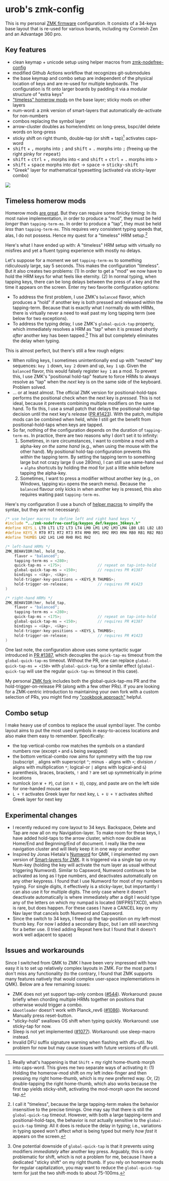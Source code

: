 # urob's zmk-config

This is my personal [ZMK firmware](https://github.com/zmkfirmware/zmk/) configuration.
It consists of a 34-keys base layout that is re-used for various boards, including my
Corneish Zen and an Advantage 360 pro.

## Key features

- clean keymap + unicode setup using helper macros from
  [zmk-nodefree-config](https://github.com/urob/zmk-nodefree-config)
- modified Github Actions workflow that recognizes git-submodules
- the base keymap and combo setup are independent of the physical location of keys and
  are re-used for multiple keyboards. The configuration is fit onto larger boards by
  padding it via a modular structure of "extra keys"
- ["timeless" homerow mods](#timeless-homerow-mods) on the base layer; sticky mods on
  other layers
- num-word: a zmk version of smart-layers that automatically de-activate for non-numbers
- combos replacing the symbol layer
- arrow-cluster doubles as home/end/etc on long-press,
  bspc/del delete words on long-press
- sticky shift on right thumb, double-tap (or shift + tap)[^1] activates caps-word
- <kbd>shift</kbd> + <kbd>,</kbd> morphs into <kbd>;</kbd>  and <kbd>shift</kbd> +
  <kbd>.</kbd> morphs into <kbd>;</kbd> (freeing up the right pinky for
  <kbd>repeat</kbd>)
- <kbd>shift</kbd> + <kbd>ctrl</kbd> +
  <kbd>,</kbd> morphs into <kbd><</kbd> and <kbd>shift</kbd> + <kbd>ctrl</kbd> +
  <kbd>.</kbd> morphs into <kbd>></kbd>
- <kbd>shift</kbd> + <kbd>space</kbd> morphs into <kbd>dot</kbd> → <kbd>space</kbd> →
  <kbd>sticky-shift</kbd>
- "Greek" layer for mathematical typesetting (activated via sticky-layer combo)

![](img/keymap.png)

## Timeless homerow mods

Homerow mods [are great](https://precondition.github.io/home-row-mods). But they can
require some finicky timing: In its most naive implementation, in order to produce a "mod",
they must be held *longer* than `tapping-term-ms`. In order to produce
a "tap", they must be held *less* than `tapping-term-ms`. This requires very consistent
typing speeds that, alas, I do not possess. Hence my quest for a "timeless" HRM
setup.[^2]

Here's what I have ended up with: A "timeless" HRM setup with virtually no misfires and
yet a fluent typing experience with mostly no delays.

Let's suppose for a moment we set `tapping-term-ms` to something ridiculously large, say
5 seconds. This makes the configuration "timeless". But it also creates two
problems: (1) In order to get a "mod" we now have to hold the HRM keys for
what feels like eternity. (2) In normal typing, when tapping keys, there can be
long delays between the press of a key and the time it appears on the screen. Enter my
two favorite configuration options:
* To address the first problem, I use ZMK's `balanced` flavor, which produces
  a "hold" if another key is both pressed and released within the tapping-term. Because
  that is exactly what I normally do with HRMs, there is virtually never a need to wait
  past my long tapping term (see below for two exceptions).
* To address the typing delay, I use ZMK's `global-quick-tap` property, which
  immediately resolves a HRM as "tap" when it is pressed shortly *after* another key
  has been tapped.[^3] This all but completely eliminates the delay when typing. 

This is almost perfect, but there's still a few rough edges:

* When rolling keys, I sometimes unintentionally end up with "nested" key
  sequences: `key 1` down, `key 2` down and up, `key 1` up. Given the `balanced` flavor,
  this would falsely register `key 1` as a mod. To prevent this, I use ZMK's "positional
  hold-tap" feature to force HRMs to always resolve as "tap" when the *next* key is on
  the same side of the keyboard. Problem solved.
* ... or at least almost. The official ZMK version for positional-hold-taps performs the
  positional check when the next key is *pressed*. This is not ideal, because it
  prevents combining multiple modifiers on the same hand. To fix this, I use a small
  patch that delays the positional-hold-tap decision until the next key's *release* ([PR
  #1423](https://github.com/zmkfirmware/zmk/pull/1423)). With the patch, multiple mods
  can be combined when held, while I still get the benefit from positional-hold-taps
  when keys are tapped.
* So far, nothing of the configuration depends on the duration of `tapping-term-ms`. In
  practice, there are two reasons why I don't set it to infinity:
    1. Sometimes, in rare circumstances, I want to combine a mod with a alpha-key *on
       the same hand* (e.g., when using the mouse with the other hand). My positional
       hold-tap configuration prevents this *within* the tapping term. By setting the
       tapping term to something large but not crazy large (I use 280ms), I can still
       use same-hand `mod` + `alpha` shortcuts by holding the mod for just a little while
       before tapping the alpha-key.
    2. Sometimes, I want to press a modifier without another key (e.g., on Windows,
       tapping `Win` opens the search menu). Because the `balanced` flavour only
       kicks in when another key is pressed, this also requires waiting past
       `tapping-term-ms`.

Here's my configuration (I use a bunch of [helper
macros](https://github.com/urob/zmk-nodefree-config) to simplify the syntax, but they
are not necessary):

```C++
/* use helper macros to define left and right hand keys */
#include "../zmk-nodefree-config/keypos_def/keypos_36keys.h"                // keyposition helpers
#define KEYS_L LT0 LT1 LT2 LT3 LT4 LM0 LM1 LM2 LM3 LM4 LB0 LB1 LB2 LB3 LB4  // left-hand keys
#define KEYS_R RT0 RT1 RT2 RT3 RT4 RM0 RM1 RM2 RM3 RM4 RB0 RB1 RB2 RB3 RB4  // right-hand keys
#define THUMBS LH2 LH1 LH0 RH0 RH1 RH2                                      // thumb keys

/* left-hand HRMs */
ZMK_BEHAVIOR(hml, hold_tap,
    flavor = "balanced";
    tapping-term-ms = <280>;
    quick-tap-ms = <175>;                // repeat on tap-into-hold
    global-quick-tap-ms = <150>;         // requires PR #1387
    bindings = <&kp>, <&kp>;
    hold-trigger-key-positions = <KEYS_R THUMBS>;
    hold-trigger-on-release;             // requires PR #1423
)

/* right-hand HRMs */
ZMK_BEHAVIOR(hmr, hold_tap,
    flavor = "balanced";
    tapping-term-ms = <280>;
    quick-tap-ms = <175>;                // repeat on tap-into-hold
    global-quick-tap-ms = <150>;         // requires PR #1387
    bindings = <&kp>, <&kp>;
    hold-trigger-key-positions = <KEYS_L THUMBS>;
    hold-trigger-on-release;             // requires PR #1423
)
```
One last note, the configuration above uses some syntactic sugar introduced in [PR
#1387](https://github.com/zmkfirmware/zmk/pull/1387), which decouples the
`quick-tap-ms` timeout from the `global-quick-tap-ms` timeout. Without the PR, one
can replace `global-quick-tap-ms = <150>` with `global-quick-tap` for a
similar effect (`global-quick-tap` will use the regular `quick-tap-ms` timeout in this
case).

My personal [ZMK fork](https://github.com/urob/zmk) includes both the
global-quick-tap-ms PR and the hold-trigger-on-release PR (along with a few other PRs).
If you are looking for a ZMK-centric introduction to maintaining your own fork with a
custom selection of PRs, you might find my ["cookbook
approach"](https://gist.github.com/urob/68a1e206b2356a01b876ed02d3f542c7) helpful.


## Combo setup

I make heavy use of combos to replace the usual symbol layer. The combo layout aims to
put the most used symbols in easy-to-access locations and also make them easy to
remember. Specifically:

- the top vertical-combo row matches the symbols on a standard numbers row (except `+`
  and `&` being swapped)
- the bottom vertical-combo row aims for symmetry with the top row (subscript `_` aligns
  with superscript `^`; minus `-` aligns with `+`; division `/` aligns with
  multiplication `*`; logical-or `|` aligns with logical-and `&`)
- parenthesis, braces, brackets, `!` and `?` are set up symmetrically in prime locations
- numlock (on `W + P`), cut (on `X + D`), copy, and paste are on the left side for
  one-handed mouse use
- `L + Y` activates Greek layer for next key, `L + U + Y` activates shifted Greek layer
  for next key

## Experimental changes

- I recently reduced my core layout to 34 keys. Backspace, Delete and Tap are now all on
my Navigation-layer. To make room for these keys, I have added hold-taps to the arrow
cluster, which now double as Home/End and Beginning/End of document. I really like the
new navigation cluster and will likely keep it in one way or another
- Inspired by Jonas Hietala's
  [Numword](https://www.jonashietala.se/blog/2021/06/03/the-t-34-keyboard-layout/#where-are-the-digits)
  for QMK, I implemented my own version of [Smart-layers for
    ZMK](https://github.com/zmkfirmware/zmk/pull/1451). It is triggered via a single tap
    on my Num-key (holding the key will activate the num layer as usual without
    triggering Numword). Similar to Capsword, Numword continues to be activated as long
    as I type numbers, and deactivates automatically on any other keypress. I found that
    I use Numword for most of my numbers typing. For single digits, it effectively is a
    sticky-layer, but importantly I can also use it for multiple digits. The only case
    where it doesn't deactivate automatically is where immediately after a digit I would
    type any of the letters on which my numpad is located (WFPRSTXCD), which is rare,
    but does happen. For these cases I have a CANCEL key on my Nav layer that cancels
    both Numword and Capsword.
- Since the switch to 34 keys, I freed up the tap-position on my left-most thumb key.
  For now I added a secondary Bspc, but I am still searching for a better use. (I tried
  adding Repeat here but I found that it doesn't work well adjacent to space)

## Issues and workarounds

Since I switched from QMK to ZMK I have been very impressed with how easy it is to set
up relatively complex layouts in ZMK. For the most parts I don't miss any functionality
(to the contrary, I found that ZMK supports many features natively that would complex
user-space implementations in QMK). Below are a few remaining issues:

- ZMK does not yet support tap-only combos
  ([#544](https://github.com/zmkfirmware/zmk/issues/544)). Workaround: pause
  briefly when chording multiple HRMs together on positions that otherwise would trigger
  a combo.
- `&bootloader` doesn't work with Planck_rev6
  ([#1086](https://github.com/zmkfirmware/zmk/issues/1086)). Workaround: Manually press
  reset-button.
- "sticky-hold" swallows OS shift when typing quickly. Workaround: use sticky-tap for now.
- Sleep is not yet implemented ([#1077](https://github.com/zmkfirmware/zmk/issues/1077)).
  Workaround: use sleep-macro instead.
- Invalid DFU suffix signature warning when flashing with dfu-util. No problem for now
  but may cause issues with future versions of dfu-util.

[^1]: Really what's happening is that `Shift` + my right home-thumb morph into
  caps-word. This gives me two separate ways of activating it: (1) Holding the
  homerow-mod shift on my left index-finger and then pressing my right home-thumb, which
  is my new preferred way. Or, (2) double-tapping the right home-thumb, which also works
  because the first tap yields sticky-shift, activating the mod-morph upon the second
  tap.

[^2]: I call it "timeless", because the large tapping-term makes the behavior
  insensitive to the precise timings. One may say that there is still the
  `global-quick-tap` timeout. However, with both a large tapping-term and
  positional-hold-taps, the behavior is *not* actually sensitive to the
  `global-quick-tap` timing: All it does is reduce the delay in typing; i.e., variations
  in typing speed won't affect *what* is being typed but merly *how fast* it appears on
  the screen.

[^3]: One potential downside of `global-quick-tap` is that it prevents using modifiers
  *immediately* after another key press. Arguably, this is only problematic for shift,
  which is not a problem for me, because I have a dedicated "sticky shift" on my right
  thumb. If you rely on homerow mods for regular capitalization, you may want to reduce
  the `global-quick-tap` term for just the two shift-mods to about 75-100ms.
